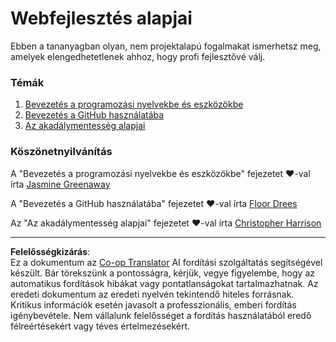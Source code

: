 <!--
CO_OP_TRANSLATOR_METADATA:
{
  "original_hash": "04683f4cfa46004179b0404b89a3065c",
  "translation_date": "2025-08-28T04:29:03+00:00",
  "source_file": "1-getting-started-lessons/README.md",
  "language_code": "hu"
}
-->
# Webfejlesztés alapjai

Ebben a tananyagban olyan, nem projektalapú fogalmakat ismerhetsz meg, amelyek elengedhetetlenek ahhoz, hogy profi fejlesztővé válj.

### Témák

1. [Bevezetés a programozási nyelvekbe és eszközökbe](1-intro-to-programming-languages/README.md)
2. [Bevezetés a GitHub használatába](2-github-basics/README.md)
3. [Az akadálymentesség alapjai](3-accessibility/README.md)

### Köszönetnyilvánítás

A "Bevezetés a programozási nyelvekbe és eszközökbe" fejezetet ♥️-val írta [Jasmine Greenaway](https://twitter.com/paladique)

A "Bevezetés a GitHub használatába" fejezetet ♥️-val írta [Floor Drees](https://twitter.com/floordrees)

Az "Az akadálymentesség alapjai" fejezetet ♥️-val írta [Christopher Harrison](https://twitter.com/geektrainer)

---

**Felelősségkizárás**:  
Ez a dokumentum az [Co-op Translator](https://github.com/Azure/co-op-translator) AI fordítási szolgáltatás segítségével készült. Bár törekszünk a pontosságra, kérjük, vegye figyelembe, hogy az automatikus fordítások hibákat vagy pontatlanságokat tartalmazhatnak. Az eredeti dokumentum az eredeti nyelvén tekintendő hiteles forrásnak. Kritikus információk esetén javasolt a professzionális, emberi fordítás igénybevétele. Nem vállalunk felelősséget a fordítás használatából eredő félreértésekért vagy téves értelmezésekért.